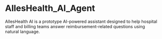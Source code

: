 # AllesHealth_AI_Agent
AllesHealth AI is a prototype AI-powered assistant designed to help hospital staff and billing teams answer reimbursement-related questions using natural language. 
